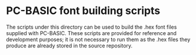 PC-BASIC font building scripts
==============================

The scripts under this directory can be used to build the .hex font files supplied with PC-BASIC.
These scripts are provided for reference and development purposes; it is not necessary to run them
as the .hex files they produce are already stored in the source repository.
